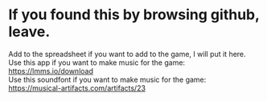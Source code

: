 # If you found this by browsing github, leave.
Add to the spreadsheet if you want to add to the game, I will put it here.
<br>
Use this app if you want to make music for the game: <br>
https://lmms.io/download
<br>
Use this soundfont if you want to make music for the game: <br>
https://musical-artifacts.com/artifacts/23

